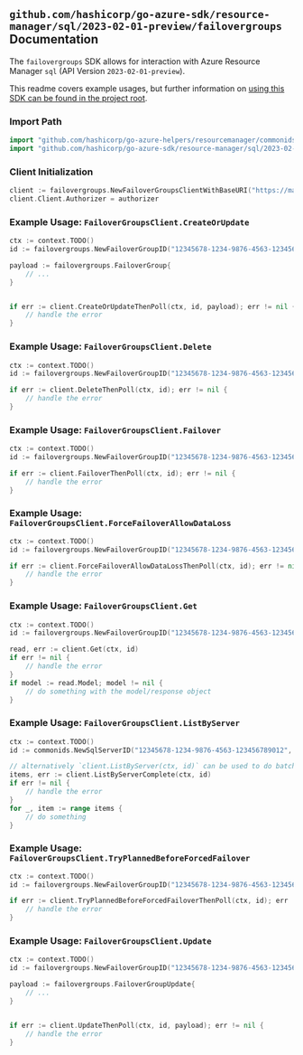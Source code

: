 
## `github.com/hashicorp/go-azure-sdk/resource-manager/sql/2023-02-01-preview/failovergroups` Documentation

The `failovergroups` SDK allows for interaction with Azure Resource Manager `sql` (API Version `2023-02-01-preview`).

This readme covers example usages, but further information on [using this SDK can be found in the project root](https://github.com/hashicorp/go-azure-sdk/tree/main/docs).

### Import Path

```go
import "github.com/hashicorp/go-azure-helpers/resourcemanager/commonids"
import "github.com/hashicorp/go-azure-sdk/resource-manager/sql/2023-02-01-preview/failovergroups"
```


### Client Initialization

```go
client := failovergroups.NewFailoverGroupsClientWithBaseURI("https://management.azure.com")
client.Client.Authorizer = authorizer
```


### Example Usage: `FailoverGroupsClient.CreateOrUpdate`

```go
ctx := context.TODO()
id := failovergroups.NewFailoverGroupID("12345678-1234-9876-4563-123456789012", "example-resource-group", "serverValue", "failoverGroupValue")

payload := failovergroups.FailoverGroup{
	// ...
}


if err := client.CreateOrUpdateThenPoll(ctx, id, payload); err != nil {
	// handle the error
}
```


### Example Usage: `FailoverGroupsClient.Delete`

```go
ctx := context.TODO()
id := failovergroups.NewFailoverGroupID("12345678-1234-9876-4563-123456789012", "example-resource-group", "serverValue", "failoverGroupValue")

if err := client.DeleteThenPoll(ctx, id); err != nil {
	// handle the error
}
```


### Example Usage: `FailoverGroupsClient.Failover`

```go
ctx := context.TODO()
id := failovergroups.NewFailoverGroupID("12345678-1234-9876-4563-123456789012", "example-resource-group", "serverValue", "failoverGroupValue")

if err := client.FailoverThenPoll(ctx, id); err != nil {
	// handle the error
}
```


### Example Usage: `FailoverGroupsClient.ForceFailoverAllowDataLoss`

```go
ctx := context.TODO()
id := failovergroups.NewFailoverGroupID("12345678-1234-9876-4563-123456789012", "example-resource-group", "serverValue", "failoverGroupValue")

if err := client.ForceFailoverAllowDataLossThenPoll(ctx, id); err != nil {
	// handle the error
}
```


### Example Usage: `FailoverGroupsClient.Get`

```go
ctx := context.TODO()
id := failovergroups.NewFailoverGroupID("12345678-1234-9876-4563-123456789012", "example-resource-group", "serverValue", "failoverGroupValue")

read, err := client.Get(ctx, id)
if err != nil {
	// handle the error
}
if model := read.Model; model != nil {
	// do something with the model/response object
}
```


### Example Usage: `FailoverGroupsClient.ListByServer`

```go
ctx := context.TODO()
id := commonids.NewSqlServerID("12345678-1234-9876-4563-123456789012", "example-resource-group", "serverValue")

// alternatively `client.ListByServer(ctx, id)` can be used to do batched pagination
items, err := client.ListByServerComplete(ctx, id)
if err != nil {
	// handle the error
}
for _, item := range items {
	// do something
}
```


### Example Usage: `FailoverGroupsClient.TryPlannedBeforeForcedFailover`

```go
ctx := context.TODO()
id := failovergroups.NewFailoverGroupID("12345678-1234-9876-4563-123456789012", "example-resource-group", "serverValue", "failoverGroupValue")

if err := client.TryPlannedBeforeForcedFailoverThenPoll(ctx, id); err != nil {
	// handle the error
}
```


### Example Usage: `FailoverGroupsClient.Update`

```go
ctx := context.TODO()
id := failovergroups.NewFailoverGroupID("12345678-1234-9876-4563-123456789012", "example-resource-group", "serverValue", "failoverGroupValue")

payload := failovergroups.FailoverGroupUpdate{
	// ...
}


if err := client.UpdateThenPoll(ctx, id, payload); err != nil {
	// handle the error
}
```
